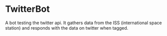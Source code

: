 # TwitterBot

A bot testing the twitter api. It gathers data from the ISS (international space station) and responds with the data on twitter when tagged.
